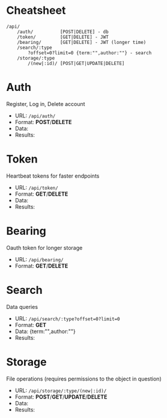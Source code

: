 # Cheatsheet
```
/api/
    /auth/          [POST|DELETE] - db
    /token/         [GET|DELETE] - JWT
    /bearing/       [GET|DELETE] - JWT (longer time)
    /search/:type
        ?offset=0?limit=0 {term:"",author:""} - search
    /storage/:type
        /(new|:id)/ [POST|GET|UPDATE|DELETE]
```
# Auth
Register, Log in, Delete account
* URL: `/api/auth/`
* Format: **POST**/**DELETE**
* Data:
* Results:

# Token
Heartbeat tokens for faster endpoints
* URL: `/api/token/`
* Format: **GET**/**DELETE**
* Data:
* Results:

# Bearing
Oauth token for longer storage
* URL: `/api/bearing/`
* Format: **GET**/**DELETE**

# Search
Data queries
* URL: `/api/search/:type?offset=0?limit=0`
* Format: **GET**
* Data: {term:"",author:""}
* Results:

# Storage
File operations (requires permissions to the object in question)
* URL: `/api/storage/:type/(new|:id)/`
* Format: **POST**/**GET**/**UPDATE**/**DELETE**
* Data:
* Results: